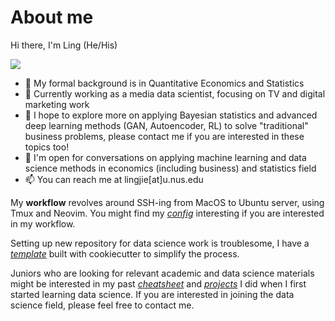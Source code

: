 # About me

Hi there, I'm Ling (He/His)

![](https://komarev.com/ghpvc/?username=lingjie00&color=green)

- 🏫 My formal background is in Quantitative Economics and Statistics
- 🔭 Currently working as a media data scientist, focusing on TV and digital marketing work
- 🌱 I hope to explore more on applying Bayesian statistics and advanced deep learning methods (GAN, Autoencoder, RL) to solve "traditional" business problems, please contact me if you are interested in these topics too!
- 💬 I'm open for conversations on applying machine learning and data science methods in economics (including business) and statistics field
- 📫 You can reach me at lingjie[at]u.nus.edu

My **workflow** revolves around SSH-ing from
MacOS to Ubuntu server, using Tmux and Neovim.
You might find my
[*config*](https://github.com/lingjie00/cli_settings)
interesting if you are interested in my workflow.

Setting up new repository for data science work is
troublesome, I have a
[*template*](https://github.com/lingjie00/template)
built with cookiecutter to simplify the process.

Juniors who are looking for relevant academic
and data science materials might be interested in
my past
[*cheatsheet*](https://github.com/lingjie00/NUS_cheatsheet)
and
[*projects*](https://github.com/lingjie00/projects)
I did when I first started learning data science.
If you are interested in joining the data science field,
please feel free to contact me.
